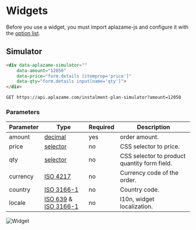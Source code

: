 # Widgets

Before you use a widget, you must import aplazame-js and configure it with the [option list](#3-steps-to-checkout-v2).

## Simulator

```html
<div data-aplazame-simulator=""
    data-amount="12050"
    data-price="form.details [itemprop='price']"
    data-qty="form.details input[name='qty']">
</div>
```

`GET https://api.aplazame.com/instalment-plan-simulator?amount=12050`

### Parameters

Parameter | Type | Required | Description
--------- | ---- | -------- | -----------
amount | [decimal](#decimals)  | yes | order amount.
price | [selector](http://www.w3schools.com/cssref/css_selectors.asp) | no | CSS selector to price.
qty | [selector](http://www.w3schools.com/cssref/css_selectors.asp) | no | CSS selector to product quantity form field.
currency | [ISO 4217](http://es.wikipedia.org/wiki/ISO_4217) | no | Currency code of the order.
country | [ISO 3166-1](http://es.wikipedia.org/wiki/ISO_3166-1) | no | Country code.
locale | [ISO 639](https://en.wikipedia.org/wiki/ISO_639) & [ISO 3166-1](http://es.wikipedia.org/wiki/ISO_3166-1) | no | l10n, widget localization.

![Widget](https://cloud.githubusercontent.com/assets/5514990/11610272/bb025c48-9b9d-11e5-8e3f-aa07f0b46245.png)
